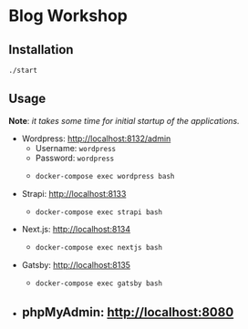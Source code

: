 # Blog Workshop

## Installation

```sh
./start
```

## Usage

**Note**: *it takes some time for initial startup of the applications.*

- Wordpress: [http://localhost:8132/admin](http://localhost:8132/admin)
  - Username: `wordpress`
  - Password: `wordpress`
  - ```sh
    docker-compose exec wordpress bash
    ```
- Strapi: [http://localhost:8133](http://localhost:8133)
  - ```sh
    docker-compose exec strapi bash
    ```
- Next.js: [http://localhost:8134](http://localhost:8134)
  - ```sh
    docker-compose exec nextjs bash
    ```
- Gatsby: [http://localhost:8135](http://localhost:8135)
  - ```sh
    docker-compose exec gatsby bash
    ```
- phpMyAdmin: [http://localhost:8080](http://localhost:8080)
  - 
